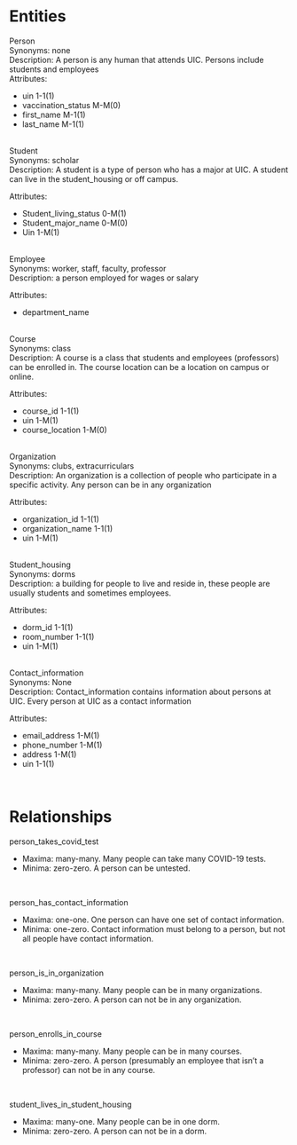# Entities

Person <br>
Synonyms: none <br>
Description: A person is any human that attends UIC. Persons include students and employees <br>
Attributes: 
* uin 1-1(1)
* vaccination_status M-M(0)
* first_name M-1(1)
* last_name M-1(1)

<br>
Student<br>
Synonyms: scholar<br>
Description: A student is a type of person who has a major at UIC. A student can live in the student_housing or off campus.

Attributes: 
* Student_living_status 0-M(1)
* Student_major_name 0-M(0)
* Uin 1-M(1)

<br>
Employee<br>
Synonyms: worker, staff, faculty, professor<br>
Description: a person employed for wages or salary<br>

Attributes:
* department_name

<br>
Course<br>
Synonyms: class<br>
Description: A course is a class that students and employees (professors) can be enrolled in. The course location can be a location on campus or online.<br>

Attributes:
* course_id 1-1(1)
* uin 1-M(1)
* course_location 1-M(0)
<br>
Organization<br>
Synonyms: clubs, extracurriculars<br>
Description: An organization is a collection of people who participate in a specific activity. Any person can be in any organization <br>

Attributes:
* organization_id 1-1(1)
* organization_name 1-1(1)
* uin 1-M(1)
<br>
Student_housing<br>
Synonyms: dorms<br>
Description: a building for people to live and reside in, these people are usually students and sometimes employees. <br>

Attributes:
* dorm_id 1-1(1)
* room_number 1-1(1)
* uin 1-M(1)
<br>
Contact_information<br>
Synonyms: None<br>
Description: Contact_information contains information about persons at UIC. Every person at UIC as a contact information<br>

Attributes:
* email_address 1-M(1)
* phone_number 1-M(1)
* address 1-M(1)
* uin 1-1(1)

 <br>
 
# Relationships

person_takes_covid_test
* Maxima: many-many. Many people can take many COVID-19 tests.
* Minima: zero-zero. A person can be untested.
<br>

person_has_contact_information
* Maxima: one-one. One person can have one set of contact information.
* Minima: one-zero. Contact information must belong to a person, but not all people have contact information.
<br>

person_is_in_organization
* Maxima: many-many. Many people can be in many organizations.
* Minima: zero-zero. A person can not be in any organization.
<br>

person_enrolls_in_course
* Maxima: many-many. Many people can be in many courses.
* Minima: zero-zero. A person (presumably an employee that isn’t a professor) can not be in any course.
<br>

student_lives_in_student_housing
* Maxima: many-one. Many people can be in one dorm.
* Minima: zero-zero. A person can not be in a dorm.


